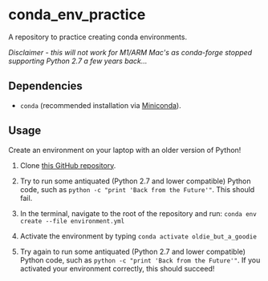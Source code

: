 # conda_env_practice
A repository to practice creating conda environments.

*Disclaimer - this will not work for M1/ARM Mac's as conda-forge stopped supporting Python 2.7 a few years back...*

## Dependencies

- `conda` (recommended installation via [Miniconda](https://docs.conda.io/en/latest/miniconda.html)).

## Usage

Create an environment on your laptop with an older version of Python!

1. Clone [this GitHub repository](https://github.com/ttimbers/conda_env_practice/blob/main/README.md).

2. Try to run some antiquated (Python 2.7 and lower compatible) Python code, such as `python -c "print 'Back from the Future'"`. This should fail.

3. In the terminal, navigate to the root of the repository and run: `conda env create --file environment.yml`

4. Activate the environment by typing `conda activate oldie_but_a_goodie` 

5. Try again to run some antiquated (Python 2.7 and lower compatible) Python code, such as `python -c "print 'Back from the Future'"`. If you activated your environment correctly, this should succeed!
